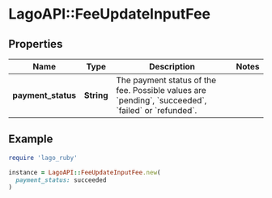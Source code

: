 # LagoAPI::FeeUpdateInputFee

## Properties

| Name | Type | Description | Notes |
| ---- | ---- | ----------- | ----- |
| **payment_status** | **String** | The payment status of the fee. Possible values are &#x60;pending&#x60;, &#x60;succeeded&#x60;, &#x60;failed&#x60; or &#x60;refunded&#x60;. |  |

## Example

```ruby
require 'lago_ruby'

instance = LagoAPI::FeeUpdateInputFee.new(
  payment_status: succeeded
)
```

